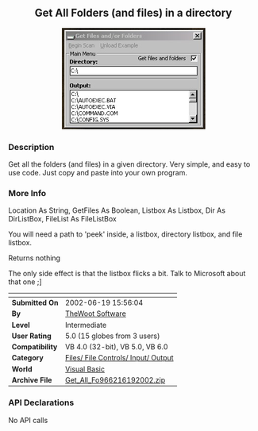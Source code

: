 ﻿<div align="center">

## Get All Folders \(and files\) in a directory

<img src="PIC200261916549471.jpg">
</div>

### Description

Get all the folders (and files) in a given directory. Very simple, and easy to use code. Just copy and paste into your own program.
 
### More Info
 
Location As String, GetFiles As Boolean, Listbox As Listbox, Dir As DirListBox, FileList As FileListBox

You will need a path to 'peek' inside, a listbox, directory listbox, and file listbox.

Returns nothing

The only side effect is that the listbox flicks a bit. Talk to Microsoft about that one ;]


<span>             |<span>
---                |---
**Submitted On**   |2002-06-19 15:56:04
**By**             |[TheWoot Software](https://github.com/Planet-Source-Code/PSCIndex/blob/master/ByAuthor/thewoot-software.md)
**Level**          |Intermediate
**User Rating**    |5.0 (15 globes from 3 users)
**Compatibility**  |VB 4\.0 \(32\-bit\), VB 5\.0, VB 6\.0
**Category**       |[Files/ File Controls/ Input/ Output](https://github.com/Planet-Source-Code/PSCIndex/blob/master/ByCategory/files-file-controls-input-output__1-3.md)
**World**          |[Visual Basic](https://github.com/Planet-Source-Code/PSCIndex/blob/master/ByWorld/visual-basic.md)
**Archive File**   |[Get\_All\_Fo966216192002\.zip](https://github.com/Planet-Source-Code/thewoot-software-get-all-folders-and-files-in-a-directory__1-36042/archive/master.zip)

### API Declarations

No API calls





